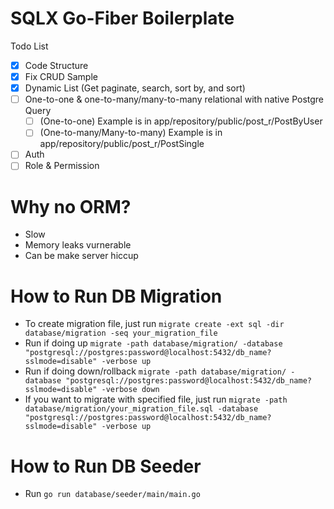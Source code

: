 # SQLX Go-Fiber Boilerplate
Todo List
- [x]  Code Structure
- [x]  Fix CRUD Sample
- [x]  Dynamic List (Get paginate, search, sort by, and sort)
- [ ]  One-to-one & one-to-many/many-to-many relational with native Postgre Query
    - [ ]  (One-to-one) Example is in app/repository/public/post_r/PostByUser
    - [ ]  (One-to-many/Many-to-many) Example is in app/repository/public/post_r/PostSingle
- [ ]  Auth
- [ ]  Role & Permission

# Why no ORM?
- Slow
- Memory leaks vurnerable
- Can be make server hiccup

# How to Run DB Migration
- To create migration file, just run `migrate create -ext sql -dir database/migration -seq your_migration_file`
- Run if doing up `migrate -path database/migration/ -database "postgresql://postgres:password@localhost:5432/db_name?sslmode=disable" -verbose up`
- Run if doing down/rollback `migrate -path database/migration/ -database "postgresql://postgres:password@localhost:5432/db_name?sslmode=disable" -verbose down`
- If you want to migrate with specified file, just run  `migrate -path database/migration/your_migration_file.sql -database "postgresql://postgres:password@localhost:5432/db_name?sslmode=disable" -verbose up`

# How to Run DB Seeder
- Run `go run database/seeder/main/main.go`
